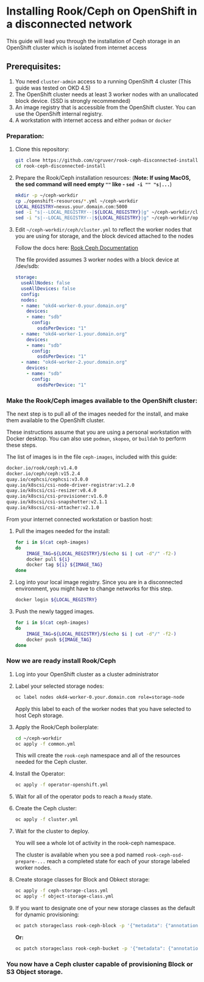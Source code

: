 # Installing Rook/Ceph on OpenShift in a disconnected network

This guide will lead you through the installation of Ceph storage in an OpenShift cluster which is isolated from internet access

## Prerequisites:

1. You need `cluster-admin` access to a running OpenShift 4 cluster (This guide was tested on OKD 4.5)
1. The OpenShift cluster needs at least 3 worker nodes with an unallocated block device.  (SSD is strongly recommended)
1. An image registry that is accessible from the OpenShift cluster.  You can use the OpenShift internal registry.
1. A workstation with internet access and either `podman` or `docker`

### Preparation:

1. Clone this repository:

    ```bash
    git clone https://github.com/cgruver/rook-ceph-disconnected-install.git
    cd rook-ceph-disconnected-install
    ```

1. Prepare the Rook/Ceph installation resources: (__Note: If using MacOS, the sed command will need empty `""` like - `sed -i "" "s|...`__)

    ```bash
    mkdir -p ~/ceph-workdir
    cp ./openshift-resources/*.yml ~/ceph-workdir
    LOCAL_REGISTRY=nexus.your.domain.com:5000
    sed -i "s|--LOCAL_REGISTRY--|${LOCAL_REGISTRY}|g" ~/ceph-workdir/cluster.yml
    sed -i "s|--LOCAL_REGISTRY--|${LOCAL_REGISTRY}|g" ~/ceph-workdir/operator-openshift.yml

1. Edit `~/ceph-workdir/ceph/cluster.yml` to reflect the worker nodes that you are using for storage, and the block deviced attached to the nodes

    Follow the docs here: [Rook Ceph Documentation](https://rook.github.io/docs/rook/v1.4/ceph-cluster-crd.html)

    The file provided assumes 3 worker nodes with a block device at /dev/sdb:

    ```yaml
    storage:
      useAllNodes: false
      useAllDevices: false
      config:
      nodes:
      - name: "okd4-worker-0.your.domain.org"
        devices:
        - name: "sdb"
          config:
            osdsPerDevice: "1"
      - name: "okd4-worker-1.your.domain.org"
        devices:
        - name: "sdb"
          config:
            osdsPerDevice: "1"
      - name: "okd4-worker-2.your.domain.org"
        devices:
        - name: "sdb"
          config:
            osdsPerDevice: "1"
    ```

### Make the Rook/Ceph images available to the OpenShift cluster:

The next step is to pull all of the images needed for the install, and make them available to the OpenShift cluster.

These instructions assume that you are using a personal workstation with Docker desktop.  You can also use `podman`, `skopeo`, or `buildah` to perform these steps.

The list of images is in the file `ceph-images`, included with this guide:

```bash
docker.io/rook/ceph:v1.4.0
docker.io/ceph/ceph:v15.2.4
quay.io/cephcsi/cephcsi:v3.0.0
quay.io/k8scsi/csi-node-driver-registrar:v1.2.0
quay.io/k8scsi/csi-resizer:v0.4.0
quay.io/k8scsi/csi-provisioner:v1.6.0
quay.io/k8scsi/csi-snapshotter:v2.1.1
quay.io/k8scsi/csi-attacher:v2.1.0
```

From your internet connected workstation or bastion host:

1. Pull the images needed for the install:

    ```bash
    for i in $(cat ceph-images)
    do 
        IMAGE_TAG=${LOCAL_REGISTRY}/$(echo $i | cut -d"/" -f2-)
        docker pull ${i}
        docker tag ${i} ${IMAGE_TAG}
    done
    ```

1. Log into your local image registry.  Since you are in a disconnected environment, you might have to change networks for this step.

    ```bash
    docker login ${LOCAL_REGISTRY}
    ```

1. Push the newly tagged images.

    ```bash
    for i in $(cat ceph-images)
    do 
        IMAGE_TAG=${LOCAL_REGISTRY}/$(echo $i | cut -d"/" -f2-)
        docker push ${IMAGE_TAG}
    done
    ```

### Now we are ready install Rook/Ceph

1. Log into your OpenShift cluster as a cluster administrator
1. Label your selected storage nodes:

    ```bash
    oc label nodes okd4-worker-0.your.domain.com role=storage-node
    ```

    Apply this label to each of the worker nodes that you have selected to host Ceph storage.

1. Apply the Rook/Ceph boilerplate:

    ```bash
    cd ~/ceph-workdir
    oc apply -f common.yml
    ```

    This will create the `rook-ceph` namespace and all of the resources needed for the Ceph cluster.

1. Install the Operator:

    ```bash
    oc apply -f operator-openshift.yml
    ```

1. Wait for all of the operator pods to reach a `Ready` state.

1. Create the Ceph cluster:

    ```bash
    oc apply -f cluster.yml
    ```

1. Wait for the cluster to deploy.

    You will see a whole lot of activity in the rook-ceph namespace.

    The cluster is available when you see a pod named `rook-ceph-osd-prepare-...` reach a completed state for each of your storage labeled worker nodes.

1. Create storage classes for Block and Obkect storage:

    ```bash
    oc apply -f ceph-storage-class.yml
    oc apply -f object-storage-class.yml
    ```

1. If you want to designate one of your new storage classes as the default for dynamic provisioning:

    ```bash
    oc patch storageclass rook-ceph-block -p '{"metadata": {"annotations":{"storageclass.kubernetes.io/is-default-class":"false"}}}'
    ```

    __Or:__

    ```bash
    oc patch storageclass rook-ceph-bucket -p '{"metadata": {"annotations":{"storageclass.kubernetes.io/is-default-class":"false"}}}'
    ```

### You now have a Ceph cluster capable of provisioning Block or S3 Object storage.
